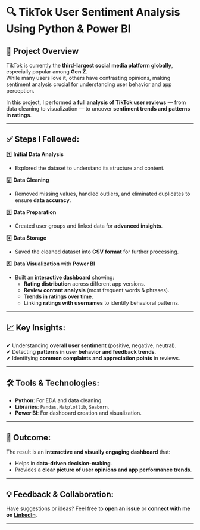 # 🔍 TikTok User Sentiment Analysis Using Python & Power BI

## 🚀 Project Overview
TikTok is currently the **third-largest social media platform globally**, especially popular among **Gen Z**.  
While many users love it, others have contrasting opinions, making sentiment analysis crucial for understanding user behavior and app perception.

In this project, I performed a **full analysis of TikTok user reviews** — from data cleaning to visualization — to uncover **sentiment trends and patterns in ratings**.

---

## ✅ Steps I Followed:
1️⃣ **Initial Data Analysis**  
- Explored the dataset to understand its structure and content.

2️⃣ **Data Cleaning**  
- Removed missing values, handled outliers, and eliminated duplicates to ensure **data accuracy**.

3️⃣ **Data Preparation**  
- Created user groups and linked data for **advanced insights**.

4️⃣ **Data Storage**  
- Saved the cleaned dataset into **CSV format** for further processing.

5️⃣ **Data Visualization** with **Power BI**  
- Built an **interactive dashboard** showing:
  - **Rating distribution** across different app versions.
  - **Review content analysis** (most frequent words & phrases).
  - **Trends in ratings over time**.
  - Linking **ratings with usernames** to identify behavioral patterns.

---

## 📈 Key Insights:
✔ Understanding **overall user sentiment** (positive, negative, neutral).  
✔ Detecting **patterns in user behavior and feedback trends**.  
✔ Identifying **common complaints and appreciation points** in reviews.  

---

## 🛠 Tools & Technologies:
- **Python**: For EDA and data cleaning.
- **Libraries**: `Pandas`, `Matplotlib`, `Seaborn`.
- **Power BI**: For dashboard creation and visualization.

---


## 🎯 Outcome:
The result is an **interactive and visually engaging dashboard** that:
- Helps in **data-driven decision-making**.
- Provides a **clear picture of user opinions and app performance trends**.

---

## 💡 Feedback & Collaboration:
Have suggestions or ideas? Feel free to **open an issue** or **connect with me on [LinkedIn](https://www.linkedin.com/in/mohamed-hagag-a117682a7)**.

---
